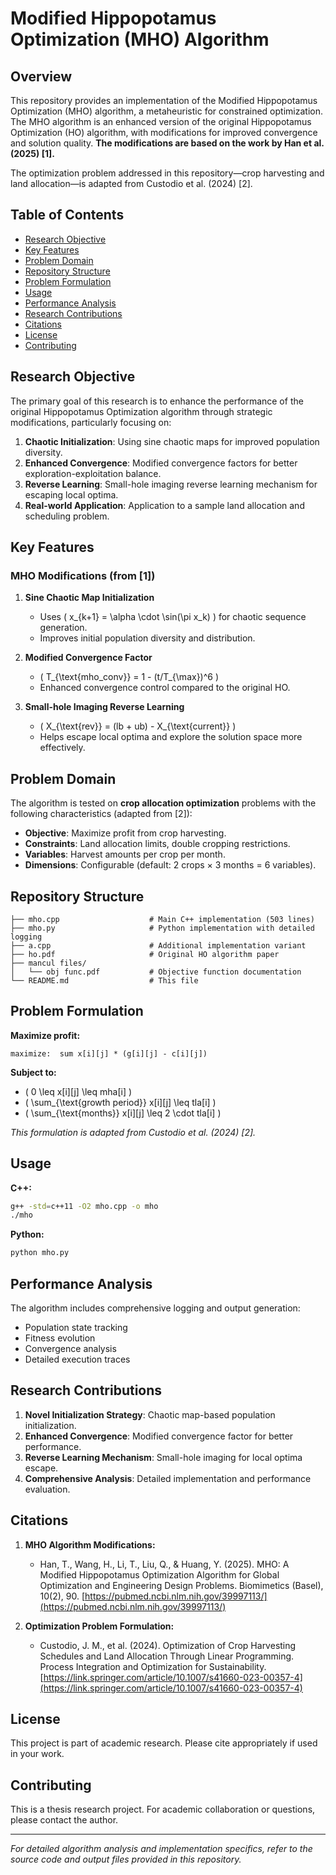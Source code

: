 # Modified Hippopotamus Optimization (MHO) Algorithm

## Overview

This repository provides an implementation of the Modified Hippopotamus Optimization (MHO) algorithm, a metaheuristic for constrained optimization. The MHO algorithm is an enhanced version of the original Hippopotamus Optimization (HO) algorithm, with modifications for improved convergence and solution quality. **The modifications are based on the work by Han et al. (2025) [1].**

The optimization problem addressed in this repository—crop harvesting and land allocation—is adapted from Custodio et al. (2024) [2].

## Table of Contents

- [Research Objective](#research-objective)
- [Key Features](#key-features)
- [Problem Domain](#problem-domain)
- [Repository Structure](#repository-structure)
- [Problem Formulation](#problem-formulation)
- [Usage](#usage)
- [Performance Analysis](#performance-analysis)
- [Research Contributions](#research-contributions)
- [Citations](#citations)
- [License](#license)
- [Contributing](#contributing)

## Research Objective

The primary goal of this research is to enhance the performance of the original Hippopotamus Optimization algorithm through strategic modifications, particularly focusing on:

1. **Chaotic Initialization**: Using sine chaotic maps for improved population diversity.
2. **Enhanced Convergence**: Modified convergence factors for better exploration-exploitation balance.
3. **Reverse Learning**: Small-hole imaging reverse learning mechanism for escaping local optima.
4. **Real-world Application**: Application to a sample land allocation and scheduling problem.

## Key Features

### MHO Modifications (from [1])

1. **Sine Chaotic Map Initialization**
   - Uses \( x_{k+1} = \alpha \cdot \sin(\pi x_k) \) for chaotic sequence generation.
   - Improves initial population diversity and distribution.

2. **Modified Convergence Factor**
   - \( T_{\text{mho\_conv}} = 1 - (t/T_{\max})^6 \)
   - Enhanced convergence control compared to the original HO.

3. **Small-hole Imaging Reverse Learning**
   - \( X_{\text{rev}} = (lb + ub) - X_{\text{current}} \)
   - Helps escape local optima and explore the solution space more effectively.

## Problem Domain

The algorithm is tested on **crop allocation optimization** problems with the following characteristics (adapted from [2]):
- **Objective**: Maximize profit from crop harvesting.
- **Constraints**: Land allocation limits, double cropping restrictions.
- **Variables**: Harvest amounts per crop per month.
- **Dimensions**: Configurable (default: 2 crops × 3 months = 6 variables).

## Repository Structure

```
├── mho.cpp                    # Main C++ implementation (503 lines)
├── mho.py                     # Python implementation with detailed logging
├── a.cpp                      # Additional implementation variant
├── ho.pdf                     # Original HO algorithm paper
├── mancul files/
│   └── obj func.pdf           # Objective function documentation
└── README.md                  # This file
```

## Problem Formulation

**Maximize profit:**

    maximize:  sum x[i][j] * (g[i][j] - c[i][j])

**Subject to:**
- \( 0 \leq x[i][j] \leq mha[i] \)
- \( \sum_{\text{growth period}} x[i][j] \leq tla[i] \)
- \( \sum_{\text{months}} x[i][j] \leq 2 \cdot tla[i] \)

*This formulation is adapted from Custodio et al. (2024) [2].*

## Usage

**C++:**
```sh
g++ -std=c++11 -O2 mho.cpp -o mho
./mho
```

**Python:**
```sh
python mho.py
```

## Performance Analysis

The algorithm includes comprehensive logging and output generation:
- Population state tracking
- Fitness evolution
- Convergence analysis
- Detailed execution traces

## Research Contributions

1. **Novel Initialization Strategy**: Chaotic map-based population initialization.
2. **Enhanced Convergence**: Modified convergence factor for better performance.
3. **Reverse Learning Mechanism**: Small-hole imaging for local optima escape.
4. **Comprehensive Analysis**: Detailed implementation and performance evaluation.

## Citations

1. **MHO Algorithm Modifications:**
   - Han, T., Wang, H., Li, T., Liu, Q., & Huang, Y. (2025). MHO: A Modified Hippopotamus Optimization Algorithm for Global Optimization and Engineering Design Problems. Biomimetics (Basel), 10(2), 90. [https://pubmed.ncbi.nlm.nih.gov/39997113/](https://pubmed.ncbi.nlm.nih.gov/39997113/)

2. **Optimization Problem Formulation:**
   - Custodio, J. M., et al. (2024). Optimization of Crop Harvesting Schedules and Land Allocation Through Linear Programming. Process Integration and Optimization for Sustainability. [https://link.springer.com/article/10.1007/s41660-023-00357-4](https://link.springer.com/article/10.1007/s41660-023-00357-4)

## License

This project is part of academic research. Please cite appropriately if used in your work.

## Contributing

This is a thesis research project. For academic collaboration or questions, please contact the author.

---

*For detailed algorithm analysis and implementation specifics, refer to the source code and output files provided in this repository.* 
